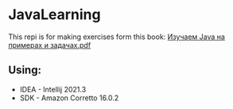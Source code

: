 # JavaLearning

This repi is for making exercises form this book: [Изучаем Java на примерах и задачах.pdf](https://drive.google.com/file/d/1LxIa3Bb2i6NsL5GiY3w0DoEAi5eoePTZ/view?usp=sharing)

## Using:
* IDEA - Intellij 2021.3
* SDK - Amazon Corretto 16.0.2